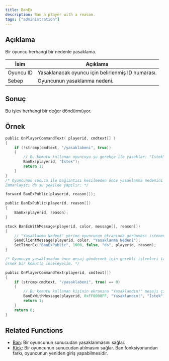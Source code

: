 ```yaml
---
title: BanEx
description: Ban a player with a reason.
tags: ["administration"]
---
```


## Açıklama

Bir oyuncu herhangi bir nedenle yasaklama.

| İsim     | Açıklama                  |
| -------- | ---------------------------- |
| Oyuncu ID | Yasaklanacak oyuncu için belirlenmiş ID numarası. |
| Sebep | Oyuncunun yasaklanma nedeni.      |

## Sonuç

Bu işlev herhangi bir değer döndürmüyor.

## Örnek

```c
public OnPlayerCommandText( playerid, cmdtext[] )
{
    if (!strcmp(cmdtext, "/yasaklabeni", true))
    {
        // Bu komutu kullanan oyuncuyu şu gerekçe ile yasaklar: "İstek"
        BanEx(playerid, "İstek");
        return 1;
    }
}
/* Oyuncunun sunucu ile bağlantısı kesilmeden önce yasaklanma nedenini göstermek için bir zamanlayıcı kullanmanız gerekir.
Zamanlayıcı da şu şekilde yapılır: */

forward BanExPublic(playerid, reason[]);

public BanExPublic(playerid, reason[])
{
    BanEx(playerid, reason);
}

stock BanExWithMessage(playerid, color, message[], reason[])
{
    // "Yasaklanma Nedeni" yerine oyuncunun ekranında görünmesi istenen mesajın yazılması gerekiyor.
    SendClientMessage(playerid, color, "Yasaklanma Nedeni");
    SetTimerEx("BanExPublic", 1000, false, "ds", playerid, reason);
}

/* Oyuncuyu yasaklamadan önce mesaj göndermek için gerekli işlemleri tamamladıktan sonra yapılması gerekenleri
örnek bir komutla inceleyelim. */

public OnPlayerCommandText(playerid, cmdtext[])
{
    if (strcmp(cmdtext, "/yasaklabeni", true) == 0)
    {
        // Bu komutu kullanan kişinin ekranına "Yasaklandın!" mesajı çıkar, oyuncunun yasaklanma defteri yasak defterine "İstek" olarak kaydedilir.
        BanExWithMessage(playerid, 0xFF0000FF, "Yasaklandın!", "İstek");
        return 1;
    }
    return 0;
}
```

## Related Functions

- [Ban](Ban): Bir oyuncunun sunucudan yasaklanmasını sağlar.
- [Kick](Kick): Bir oyuncunun sunucudan atılmasını sağlar. Ban fonksiyonundan farkı, oyuncunun yeniden giriş yapabilmesidir.
